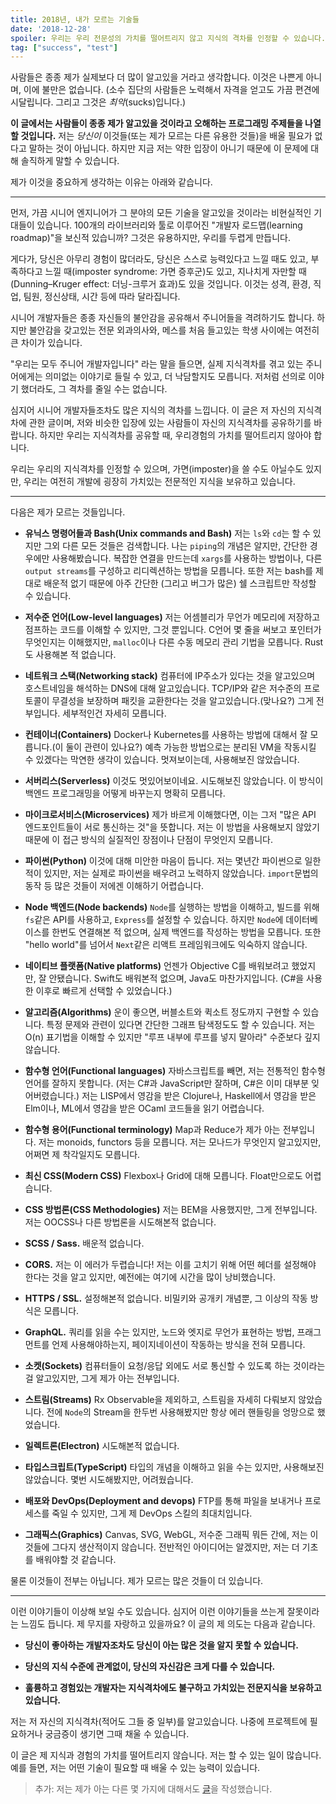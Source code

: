 ```yaml
---
title: 2018년, 내가 모르는 기술들
date: '2018-12-28'
spoiler: 우리는 우리 전문성의 가치를 떨어트리지 않고 지식의 격차를 인정할 수 있습니다.
tag: ["success", "test"]
---
```


사람들은 종종 제가 실제보다 더 많이 알고있을 거라고 생각합니다. 이것은 나쁜게 아니며, 이에 불만은 없습니다. (소수 집단의 사람들은 노력해서 자격을 얻고도 가끔 편견에 시달립니다. 그리고 그것은 *최악*(sucks)입니다.)

**이 글에서는 사람들이 종종 제가 알고있을 것이라고 오해하는 프로그래밍 주제들을 나열할 것입니다.** 저는 *당신이* 이것들(또는 제가 모르는 다른 유용한 것들)을 배울 필요가 없다고 말하는 것이 아닙니다. 하지만 지금 저는 약한 입장이 아니기 때문에 이 문제에 대해 솔직하게 말할 수 있습니다.

제가 이것을 중요하게 생각하는 이유는 아래와 같습니다.

---

먼저, 가끔 시니어 엔지니어가 그 분야의 모든 기술을 알고있을 것이라는 비현실적인 기대들이 있습니다. 100개의 라이브러리와 툴로 이루어진 "개발자 로드맵(learning roadmap)"을 보신적 있습니까? 그것은 유용하지만, 우리를 두렵게 만듭니다.

게다가, 당신은 아무리 경험이 많더라도, 당신은 스스로 능력있다고 느낄 때도 있고, 부족하다고 느낄 때(imposter syndrome: 가면 증후군)도 있고, 지나치게 자만할 때(Dunning–Kruger effect: 더닝-크루거 효과)도 있을 것입니다. 이것는 성격, 환경, 직업, 팀원, 정신상태, 시간 등에 따라 달라집니다.

시니어 개발자들은 종종 자신들의 불안감을 공유해서 주니어들을 격려하기도 합니다. 하지만 불안감을 갖고있는 전문 외과의사와, 메스를 처음 들고있는 학생 사이에는 여전히 큰 차이가 있습니다.

"우리는 모두 주니어 개발자입니다" 라는 말을 들으면, 실제 지식격차를 겪고 있는 주니어에게는 의미없는 이야기로 들릴 수 있고, 더 낙담할지도 모릅니다. 저처럼 선의로 이야기 했더라도, 그 격차를 줄일 수는 없습니다.

심지어 시니어 개발자들조차도 많은 지식의 격차를 느낍니다. 이 글은 저 자신의 지식격차에 관한 글이며, 저와 비슷한 입장에 있는 사람들이 자신의 지식격차를 공유하기를 바랍니다. 하지만 우리는  지식격차를 공유할 때, 우리경험의 가치를 떨어트리지 않아야 합니다.

우리는 우리의 지식격차를 인정할 수 있으며, 가면(imposter)을 쓸 수도 아닐수도 있지만, 우리는 여전히 개발에 굉장히 가치있는 전문적인 지식을 보유하고 있습니다.

---

다음은 제가 모르는 것들입니다.

* **유닉스 명령어들과 Bash(Unix commands and Bash)** 저는 `ls`와 `cd`는 할 수 있지만 그외 다른 모든 것들은 검색합니다. 나는 `piping`의 개념은 알지만, 간단한 경우에만 사용해봤습니다. 복잡한 연결을 만드는데 `xargs`를 사용하는 방법이나, 다른 `output streams`를 구성하고 리디렉션하는 방법을 모릅니다. 또한 저는 bash를 제대로 배운적 없기 때문에 아주 간단한 (그리고 버그가 많은) 쉘 스크립트만 작성할 수 있습니다.

* **저수준 언어(Low-level languages)** 저는 어셈블리가 무언가 메모리에 저장하고 점프하는 코드를 이해할 수 있지만, 그것 뿐입니다. C언어 몇 줄을 써보고 포인터가 무엇인지는 이해했지만, `malloc`이나 다른 수동 메모리 관리 기법을 모릅니다. Rust도 사용해본 적 없습니다.

* **네트워크 스택(Networking stack)** 컴퓨터에 IP주소가 있다는 것을 알고있으며 호스트네임을 해석하는 DNS에 대해 알고있습니다. TCP/IP와 같은 저수준의 프로토콜이 무결성을 보장하며 패킷을 교환한다는 것을 알고있습니다.(맞나요?) 그게 전부입니다. 세부적인건 자세히 모릅니다.

* **컨테이너(Containers)** Docker나 Kubernetes를 사용하는 방법에 대해서 잘 모릅니다.(이 둘이 관련이 있나요?) 예측 가능한 방법으로는 분리된 VM을 작동시킬 수 있겠다는 막연한 생각이 있습니다. 멋져보이는데, 사용해보진 않았습니다.

* **서버리스(Serverless)** 이것도 멋있어보이네요. 시도해보진 않았습니다. 이 방식이 백엔드 프로그래밍을 어떻게 바꾸는지 명확히 모릅니다.

* **마이크로서비스(Microservices)** 제가 바르게 이해했다면, 이는 그저 "많은 API 엔드포인트들이 서로 통신하는 것"을 뜻합니다. 저는 이 방법을 사용해보지 않았기 때문에 이 접근 방식의 실질적인 장점이나 단점이 무엇인지 모릅니다.

* **파이썬(Python)** 이것에 대해 미안한 마음이 듭니다. 저는 몇년간 파이썬으로 일한 적이 있지만, 저는 실제로 파이썬을 배우려고 노력하지 않았습니다. `import`문법의 동작 등 많은 것들이 저에겐 이해하기 어렵습니다.

* **Node 백엔드(Node backends)** `Node`를 실행하는 방법을 이해하고, 빌드를 위해 `fs`같은 API를 사용하고, `Express`를 설정할 수 있습니다. 하지만 `Node`에 데이터베이스를 한번도 연결해본 적 없으며, 실제 백엔드를 작성하는 방법을 모릅니다. 또한 "hello world"를 넘어서 `Next`같은 리액트 프레임워크에도 익숙하지 않습니다.

* **네이티브 플랫폼(Native platforms)** 언젠가 Objective C를 배워보려고 했었지만, 잘 안됐습니다. Swift도 배워본적 없으며, Java도 마찬가지입니다. (C#을 사용한 이후로 빠르게 선택할 수 있었습니다.)

* **알고리즘(Algorithms)** 운이 좋으면, 버블소트와 퀵소트 정도까지 구현할 수 있습니다. 특정 문제와 관련이 있다면 간단한 그래프 탐색정도도 할 수 있습니다. 저는 O(n) 표기법을 이해할 수 있지만 "루프 내부에 루프를 넣지 말아라" 수준보다 깊지 않습니다.

* **함수형 언어(Functional languages)** 자바스크립트를 빼면, 저는 전통적인 함수형 언어를 잘하지 못합니다. (저는 C#과 JavaScript만 잘하며, C#은 이미 대부분 잊어버렸습니다.) 저는 LISP에서 영감을 받은 Clojure나, Haskell에서 영감을 받은 Elm이나, ML에서 영감을 받은 OCaml 코드들을 읽기 어렵습니다.

* **함수형 용어(Functional terminology)** Map과 Reduce가 제가 아는 전부입니다. 저는 monoids, functors 등을 모릅니다. 저는 모나드가 무엇인지 알고있지만, 어쩌면 제 착각일지도 모릅니다.

* **최신 CSS(Modern CSS)** Flexbox나 Grid에 대해 모릅니다. Float만으로도 어렵습니다.

* **CSS 방법론(CSS Methodologies)** 저는 BEM을 사용했지만, 그게 전부입니다. 저는 OOCSS나 다른 방법론을 시도해본적 없습니다.

* **SCSS / Sass.** 배운적 없습니다.

* **CORS.** 저는 이 에러가 두렵습니다! 저는 이를 고치기 위해 어떤 헤더를 설정해야 한다는 것을 알고 있지만, 예전에는 여기에 시간을 많이 낭비했습니다.

* **HTTPS / SSL.** 설정해본적 없습니다. 비밀키와 공개키 개념뿐, 그 이상의 작동 방식은 모릅니다.

* **GraphQL.** 쿼리를 읽을 수는 있지만, 노드와 엣지로 무언가 표현하는 방법, 프래그먼트를 언제 사용해야하는지, 페이지네이션이 작동하는 방식을 전혀 모릅니다.

* **소켓(Sockets)** 컴퓨터들이 요청/응답 외에도 서로 통신할 수 있도록 하는 것이라는걸 알고있지만, 그게 제가 아는 전부입니다.

* **스트림(Streams)** Rx Observable을 제외하고, 스트림을 자세히 다뤄보지 않았습니다. 전에 `Node`의 Stream을 한두번 사용해봤지만 항상 에러 핸들링을 엉망으로 했었습니다.

* **일렉트론(Electron)** 시도해본적 없습니다.

* **타입스크립트(TypeScript)** 타입의 개념을 이해하고 읽을 수는 있지만, 사용해보진 않았습니다. 몇번 시도해봤지만, 어려웠습니다.

* **배포와 DevOps(Deployment and devops)** FTP를 통해 파일을 보내거나 프로세스를 죽일 수 있지만, 그게 제 DevOps 스킬의 최대치입니다.

* **그래픽스(Graphics)** Canvas, SVG, WebGL, 저수준 그래픽 뭐든 간에, 저는 이것들에 그다지 생산적이지 않습니다. 전반적인 아이디어는 알겠지만, 저는 더 기초를 배워야할 것 같습니다.

물론 이것들이 전부는 아닙니다. 제가 모르는 많은 것들이 더 있습니다.

---

이런 이야기들이 이상해 보일 수도 있습니다. 심지어 이런 이야기들을 쓰는게 잘못이라는 느낌도 듭니다. 제 무지를 자랑하고 있을까요? 이 글의 제 의도는 다음과 같습니다.

* **당신이 좋아하는 개발자조차도 당신이 아는 많은 것을 알지 못할 수 있습니다.**

* **당신의 지식 수준에 관계없이, 당신의 자신감은 크게 다를 수 있습니다.**

* **훌륭하고 경험있는 개발자는 지식격차에도 불구하고 가치있는 전문지식을 보유하고 있습니다.**

저는 저 자신의 지식격차(적어도 그들 중 일부)를 알고있습니다. 나중에 프로젝트에 필요하거나 궁금증이 생기면 그때 채울 수 있습니다.

이 글은 제 지식과 경험의 가치를 떨어트리지 않습니다. 저는 할 수 있는 일이 많습니다. 예를 들면, 저는 어떤 기술이 필요할 때 배울 수 있는 능력이 있습니다.

>추가: 저는 제가 아는 다른 몇 가지에 대해서도 [글](https://overreacted.io/the-elements-of-ui-engineering/)을 작성했습니다.